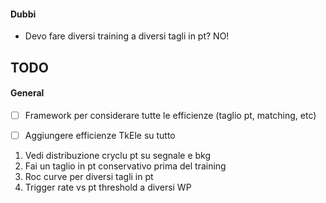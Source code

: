 #### Dubbi
- Devo fare diversi training a diversi tagli in pt? NO!


## TODO

#### General
- [ ] Framework per considerare tutte le efficienze (taglio pt, matching, etc)
- [ ] Aggiungere efficienze TkEle su tutto


1. Vedi distribuzione cryclu pt su segnale e bkg
2. Fai un taglio in pt conservativo prima del training
3. Roc curve per diversi tagli in pt
4. Trigger rate vs pt threshold a diversi WP